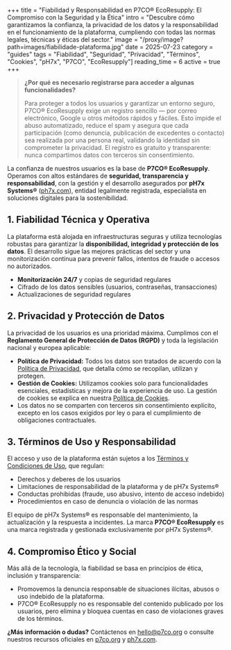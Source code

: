 +++
title = "Fiabilidad y Responsabilidad en P7CO® EcoResupply: El Compromiso con la Seguridad y la Ética"
intro = "Descubre cómo garantizamos la confianza, la privacidad de los datos y la responsabilidad en el funcionamiento de la plataforma, cumpliendo con todas las normas legales, técnicas y éticas del sector."
image = "/proxy/image?path=images/fiabilidade-plataforma.jpg"
date = 2025-07-23
category = "guides"
tags = "Fiabilidad", "Seguridad", "Privacidad", "Términos", "Cookies", "pH7x", "P7CO", "EcoResupply"]
reading_time = 6
active = true
+++

> **¿Por qué es necesario registrarse para acceder a algunas funcionalidades?**
>
> Para proteger a todos los usuarios y garantizar un entorno seguro, P7CO® EcoResupply exige un registro sencillo — por correo electrónico, Google u otros métodos rápidos y fáciles.
> Esto impide el abuso automatizado, reduce el spam y asegura que cada participación (como denuncia, publicación de excedentes o contacto) sea realizada por una persona real, validando la identidad sin comprometer la privacidad.
> El registro es gratuito y transparente: nunca compartimos datos con terceros sin consentimiento.

La confianza de nuestros usuarios es la base de **P7CO® EcoResupply**. Operamos con altos estándares de **seguridad, transparencia y responsabilidad**, con la gestión y el desarrollo asegurados por **pH7x Systems®** ([ph7x.com](https://ph7x.com)), entidad legalmente registrada, especialista en soluciones digitales para la sostenibilidad.

## 1. Fiabilidad Técnica y Operativa

La plataforma está alojada en infraestructuras seguras y utiliza tecnologías robustas para garantizar la **disponibilidad, integridad y protección de los datos**. El desarrollo sigue las mejores prácticas del sector y una monitorización continua para prevenir fallos, intentos de fraude o accesos no autorizados.

* **Monitorización 24/7** y copias de seguridad regulares
* Cifrado de los datos sensibles (usuarios, contraseñas, transacciones)
* Actualizaciones de seguridad regulares

## 2. Privacidad y Protección de Datos

La privacidad de los usuarios es una prioridad máxima. Cumplimos con el **Reglamento General de Protección de Datos (RGPD)** y toda la legislación nacional y europea aplicable:

* **Política de Privacidad:** Todos los datos son tratados de acuerdo con la [Política de Privacidad](https://p7co.org/Home/Privacy), que detalla cómo se recopilan, utilizan y protegen.
* **Gestión de Cookies:** Utilizamos cookies solo para funcionalidades esenciales, estadísticas y mejora de la experiencia de uso. La gestión de cookies se explica en nuestra [Política de Cookies](https://p7co.org/Home/Cookies).
* Los datos no se comparten con terceros sin consentimiento explícito, excepto en los casos exigidos por ley o para el cumplimiento de obligaciones contractuales.

## 3. Términos de Uso y Responsabilidad

El acceso y uso de la plataforma están sujetos a los [Términos y Condiciones de Uso](https://p7co.org/Home/Terms), que regulan:

* Derechos y deberes de los usuarios
* Limitaciones de responsabilidad de la plataforma y de pH7x Systems®
* Conductas prohibidas (fraude, uso abusivo, intento de acceso indebido)
* Procedimientos en caso de denuncia o violación de las normas

El equipo de pH7x Systems® es responsable del mantenimiento, la actualización y la respuesta a incidentes.
La marca **P7CO® EcoResupply** es una marca registrada y gestionada exclusivamente por pH7x Systems®.

## 4. Compromiso Ético y Social

Más allá de la tecnología, la fiabilidad se basa en principios de ética, inclusión y transparencia:

* Promovemos la denuncia responsable de situaciones ilícitas, abusos o uso indebido de la plataforma.
* P7CO® EcoResupply no es responsable del contenido publicado por los usuarios, pero elimina y bloquea cuentas en caso de violaciones graves de los términos.

**¿Más información o dudas?**
Contáctenos en [hello@p7co.org](mailto:hello@p7co.org) o consulte nuestros recursos oficiales en [p7co.org](https://p7co.org) y [ph7x.com](https://ph7x.com).

